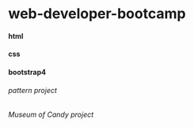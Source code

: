 # web-developer-bootcamp
#### html
#### css
#### bootstrap4
###### pattern project
###### Museum of Candy project

